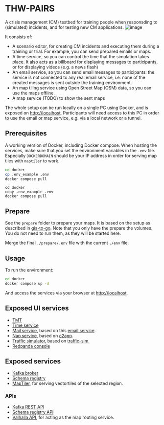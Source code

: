 # THW-PAIRS

A crisis management (CM) testbed for training people when responsding to (simulated) incidents, and for testing new CM applications. 
![image](https://github.com/erikvullings/thw-pairs/assets/3140667/3c0ead3b-3fd6-4b92-87cf-b0bef662c402)

It consists of:

- A scenario editor, for creating CM incidents and executing them during a training or trial. For example, you can send prepared emails or maps.
- A time service, so you can control the time that the simulation takes place. It also acts as a billboard for displaying messages to participants, or for displaying videos (e.g. a news flash)
- An email service, so you can send email messages to participants: the service is not connected to any real email service, i.e. none of the created messages is sent outside the training environment.
- An map tiling service using Open Street Map (OSM) data, so you can use the maps offline.
- A map service (TODO) to show the sent maps

The whole setup can be run locally on a single PC using Docker, and is exposed on [http://localhost](http://localhost). Participants will need access to this PC in order to use the email or map service, e.g. via a local network or a tunnel.

## Prerequisites

A working version of Docker, including Docker compose. When hosting the services, make sure that you set the environment variables in the `.env` file. Especially `DOCKERDOMAIN` should be your IP address in order for serving map tiles with `maptiler` to work.

```bash
cd docker
cp .env_example .env
docker compose pull
```

```dos
cd docker
copy .env_example .env
docker compose pull
```

## Prepare

See the `prepare` folder to prepare your maps. It is based on the setup as described in [gis-to-go](https://github.com/erikvullings/gis-to-go). Note that you only have the prepare the volumes. You do not need to run them, as they will be started here. 

Merge the final `./prepare/.env` file with the current `./env` file.

## Usage

To run the environment:

```bash
cd docker
docker compose up -d
```

And access the services via your browser at [http://localhost](http://localhost).

## Exposed UI services

- [TMT](http://localhost/tmt)
- [Time service](http://localhost/time)
- [Mail service](http://localhost/mail), based on this [email service](https://github.com/DRIVER-EU/email-gateway).
- [Nap service](http://localhost/map), based on [c2app](https://github.com/TNO/c2app/tree/safr).
- [Traffic simulator](http://localhost/traffic), based on [traffic-sim](https://github.com/erikvullings/traffic-sim).
- [Redpanda console](http://localhost/console)

## Exposed services

- [Kafka broker](http://localhost:3501)
- [Schema registry](http://localhost:3502)
- [MapTiler](http://localhost/maptiler), for serving vectortiles of the selected region.

### APIs

- [Kafka REST API](http://localhost:3500/topics)
- [Schema registry API](http://localhost:3502/subjects)
- [Valhalla API](http://localhost/valhalla), for acting as the map routing service.
